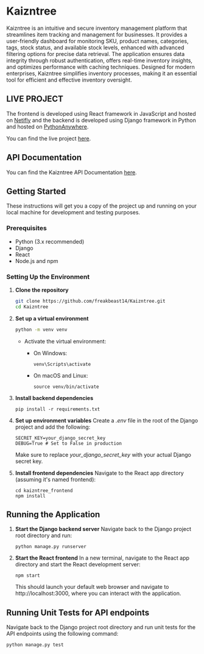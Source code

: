 # Kaizntree

Kaizntree is an intuitive and secure inventory management platform that streamlines item tracking and management for businesses. It provides a user-friendly dashboard for monitoring SKU, product names, categories, tags, stock status, and available stock levels, enhanced with advanced filtering options for precise data retrieval. The application ensures data integrity through robust authentication, offers real-time inventory insights, and optimizes performance with caching techniques. Designed for modern enterprises, Kaizntree simplifies inventory processes, making it an essential tool for efficient and effective inventory oversight.

## LIVE PROJECT

The frontend is developed using React framework in JavaScript and hosted on [Netifly](https://www.netlify.com/) and the backend is developed using Django framework in Python and hosted on [PythonAnywhere](https://www.pythonanywhere.com/).

You can find the live project [here](https://kaizntree.netlify.app/).

## API Documentation

You can find the Kaizntree API Documentation [here](https://documenter.getpostman.com/view/16414670/2sA2r3b6WY).

## Getting Started

These instructions will get you a copy of the project up and running on your local machine for development and testing purposes.

### Prerequisites

- Python (3.x recommended)
- Django
- React
- Node.js and npm

### Setting Up the Environment

1. **Clone the repository**

    ```bash
    git clone https://github.com/freakbeast14/Kaizntree.git
    cd Kaizntree
    ```
2. **Set up a virtual environment**

    ```bash
    python -m venv venv
    ```
    - Activate the virtual environment:
      - On Windows:
        
          ```
          venv\Scripts\activate
          ```
      - On macOS and Linux:
        
          ```
          source venv/bin/activate
          ```
3. **Install backend dependencies**

      ```
      pip install -r requirements.txt
      ```
4. **Set up environment variables**
   Create a _.env_ file in the root of the Django project and add the following:

      ```
      SECRET_KEY=your_django_secret_key
      DEBUG=True # Set to False in production
      ```
   Make sure to replace _your_django_secret_key_ with your actual Django secret key.
5. **Install frontend dependencies**
   Navigate to the React app directory (assuming it's named frontend):
      ```
      cd kaizntree_frontend
      npm install
      ```

## Running the Application

1. **Start the Django backend server**
   Navigate back to the Django project root directory and run:
   
      ```
      python manage.py runserver
      ```
3. **Start the React frontend**
   In a new terminal, navigate to the React app directory and start the React development server:
   
      ```
      npm start
      ```
   This should launch your default web browser and navigate to http://localhost:3000, where you can interact with the application.

## Running Unit Tests for API endpoints

Navigate back to the Django project root directory and run unit tests for the API endpoints using the following command:

```
python manage.py test
```
